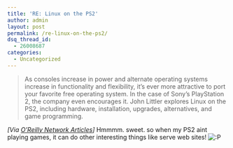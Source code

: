 ```yaml
---
title: 'RE: Linux on the PS2'
author: admin
layout: post
permalink: /re-linux-on-the-ps2/
dsq_thread_id:
  - 26008687
categories:
  - Uncategorized
---
```

> As consoles increase in power and alternate operating systems increase in functionality and flexibility, it&#8217;s ever more attractive to port your favorite free operating system. In the case of Sony&#8217;s PlayStation 2, the company even encourages it. John Littler explores Linux on the PS2, including hardware, installation, upgrades, alternatives, and game programming.

*[Via [O&#8217;Reilly Network Articles][1]]* Hmmmm. sweet. so when my PS2 aint playing games, it can do other interesting things like serve web sites! <img src="http://blog.lotas-smartman.net/wp-includes/images/smilies/icon_razz.gif" alt=":P" class="wp-smiley" />

 [1]: http://www.linuxdevcenter.com/pub/a/linux/2004/03/25/ps2_linux.html